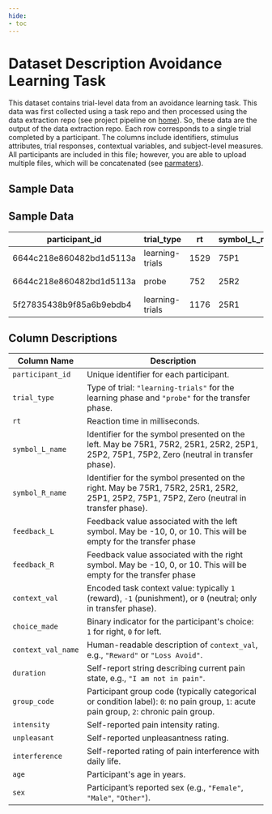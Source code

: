 ```yaml
---
hide:
- toc
---
```

# Dataset Description Avoidance Learning Task

This dataset contains trial-level data from an avoidance learning task. This data was first collected using a task repo and then processed using the data extraction repo (see project pipeline on [home](../index.md)). So, these data are the output of the data extraction repo. Each row corresponds to a single trial completed by a participant. The columns include identifiers, stimulus attributes, trial responses, contextual variables, and subject-level measures. All participants are included in this file; however, you are able to upload multiple files, which will be concatenated (see [parmaters](parameters.md)).

## Sample Data

## Sample Data

| participant_id         | trial_type     | rt   | symbol_L_name | symbol_R_name | feedback_L | feedback_R | context_val | choice_made | context_val_name | duration        | group_code | intensity | unpleasant | interference | age | sex    |
|------------------------|----------------|------|----------------|----------------|------------|------------|-------------|--------------|-------------------|------------------|------------|-----------|-------------|---------------|-----|--------|
| 6644c218e860482bd1d5113a | learning-trials | 1529 | 75P1           | 25P1           | -10        | 0          | -1          | 1            | Loss Avoid        | I am not in pain | 0          | 4         | 3           | 3             | 37  | Female |
| 6644c218e860482bd1d5113a | probe           | 752  | 25R2           | Zero           |            |            | 1           | 0            | Reward            | I am not in pain | 0          | 4         | 3           | 3             | 37  | Female |
| 5f27835438b9f85a6b9ebdb4 | learning-trials | 1176 | 25R1           | 75R1           | 0          | 0          | 1           | 0            | Reward            | > 5 years        | 2          | 39.5      | 38.5        | 36            | 42  | Female |

## Column Descriptions

| Column Name        | Description |
|--------------------|-------------|
| `participant_id`   | Unique identifier for each participant. |
| `trial_type`       | Type of trial: `"learning-trials"` for the learning phase and `"probe"` for the transfer phase. |
| `rt`               | Reaction time in milliseconds. |
| `symbol_L_name`    | Identifier for the symbol presented on the left. May be 75R1, 75R2, 25R1, 25R2, 25P1, 25P2, 75P1, 75P2, Zero (neutral in transfer phase). |
| `symbol_R_name`    | Identifier for the symbol presented on the right. May be 75R1, 75R2, 25R1, 25R2, 25P1, 25P2, 75P1, 75P2, Zero (neutral in transfer phase). |
| `feedback_L`       | Feedback value associated with the left symbol. May be -10, 0, or 10. This will be empty for the transfer phase |
| `feedback_R`       | Feedback value associated with the right symbol. May be -10, 0, or 10. This will be empty for the transfer phase |
| `context_val`      | Encoded task context value: typically `1` (reward), `-1` (punishment), or `0` (neutral; only in transfer phase). |
| `choice_made`      | Binary indicator for the participant's choice: `1` for right, `0` for left. |
| `context_val_name` | Human-readable description of `context_val`, e.g., `"Reward"` or `"Loss Avoid"`. |
| `duration`         | Self-report string describing current pain state, e.g., `"I am not in pain"`. |
| `group_code`       | Participant group code (typically categorical or condition label): `0`: no pain group, `1`: acute pain group, `2`: chronic pain group. |
| `intensity`        | Self-reported pain intensity rating. |
| `unpleasant`       | Self-reported unpleasantness rating. |
| `interference`     | Self-reported rating of pain interference with daily life. |
| `age`              | Participant's age in years. |
| `sex`              | Participant’s reported sex (e.g., `"Female"`, `"Male"`, `"Other"`). |
